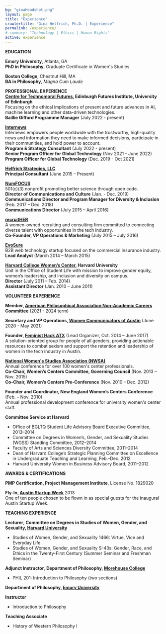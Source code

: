 ```yaml
---
bg: "ginaHeadshot.png"
layout: page
title: "Experience"
crawlertitle: "Gina Helfrich, Ph.D. | Experience"
permalink: /experience/
# summary: "Technology | Ethics | Human Rights"
active: experience
---
```


**EDUCATION**  
  
**Emory University**, Atlanta, GA  
**PhD in Philosophy**, Graduate Certificate in Women's Studies  
  
**Boston College**, Chestnut Hill, MA  
**BA in Philosophy**, _Magna Cum Laude_  
  
  
**PROFESSIONAL EXPERIENCE**  
**[Centre for Technomoral Futures](https://www.technomoralfutures.uk/), Edinburgh Futures Institute, University of Edinburgh**  
Focusing on the ethical implications of present and future advances in AI, machine learning and other data-driven technologies.  
**Baillie Gifford Programme Manager** (July 2022 - present)

**[Internews](https://globaltech.internews.org/)**  
Internews empowers people worldwide with the trustworthy, high-quality news and information they need to make informed decisions, participate in their communities, and hold power to account.  
**Program & Strategy Consultant** (July 2022 - present)  
**Senior Program Officer for Global Technology** (Nov 2021 - June 2022)  
**Program Officer for Global Technology** (Dec. 2019 - Oct 2021)  

**[Helfrich Strategies, LLC](https://ginahelfrich.com)**  
**Principal Consultant** (June 2015 – Present)  

**[NumFOCUS](https://numfocus.org)**  
501(c)(3) nonprofit promoting better science through open code.  
**Director of Communications and Culture** (Jan. - Dec. 2019)  
**Communications Director and Program Manager for Diversity & Inclusion** (Feb. 2017 – Dec. 2018)  
**Communications Director** (July 2015 – April 2016)  
  
**[recruitHER](https://medium.com/@recruitHER)**  
A women-owned recruiting and consulting firm committed to connecting diverse talent with opportunities in the tech industry.  
**Co-Founder, VP Operations & Marketing** (July 2015 – July 2016) 

**[EvoSure](http://evosure.com/)**   
B2B web technology startup focused on the commercial insurance industry.  
**Lead Analyst** (March 2014 – March 2015)  
  
**[Harvard College Women’s Center](http://hcwc.fas.harvard.edu/), Harvard University**  
Unit in the Office of Student Life with mission to improve gender equity, women’s leadership, and inclusion and diversity on campus.  
**Director** (July 2011 – Feb. 2014)  
**Assistant Director** (Jan. 2010 – June 2011) 
  

**VOLUNTEER EXPERIENCE**  
  
**Member, [American Philosophical Association Non-Academic Careers Committee](https://www.apaonline.org/group/nonacademic)** (2021 - 2024 term)

**Secretary and VP Operations, [Women Communicators of Austin](https://wcaustin.org)** (June 2020 - May 2021)

**Founder, [Feminist Hack ATX](http://www.feministhack.com/)** (Lead Organizer, Oct. 2014 – June 2017)  
A solution-oriented group for people of all genders, providing actionable resources to combat sexism and support the retention and leadership of women in the tech industry in Austin.  

**[National Women's Studies Association (NWSA)](http://www.nwsa.org/)**  
Annual conference for over 100 women's center professionals.  
**Co-Chair, Women’s Centers Committee, Governing Council** (Nov. 2013 – Nov. 2015)  
**Co-Chair, Women’s Centers Pre-Conference** (Nov. 2010 – Dec. 2012)  

**Founder and Coordinator, New England Women’s Centers Conference** (Feb. – Nov. 2010)  
Annual professional development conference for university women's center staff.  
  
 **Committee Service at Harvard**

*   Office of BGLTQ Student Life Advisory Board Executive Committee, 2013–2014
*   Committee on Degrees in Women’s, Gender, and Sexuality Studies (WGSS) Standing Committee, 2012–2014
*   Faculty of Arts and Sciences Diversity Committee, 2011–2014
*   Dean of Harvard College’s Strategic Planning Committee on Excellence in Undergraduate Teaching and Learning, Feb.–Dec. 2012
*   Harvard University Women in Business Advisory Board, 2011–2012


**AWARDS & CERTIFICATIONS**  
  
**PMP Certification, Project Management Institute**, License No. 1829020  
  
**Fly-In, [Austin Startup Week](http://atxstartupweek.com)** 2013  
One of ten people chosen to be flown in as special guests for the inaugural Austin Startup Week.  
  
  
**TEACHING EXPERIENCE**  
  
**Lecturer**, **Committee on Degrees in Studies of Women, Gender, and Sexuality, [Harvard University](http://wgs.fas.harvard.edu/)**

*   Studies of Women, Gender, and Sexuality 1466: Virtue, Vice and Everyday Life
*   Studies of Women, Gender, and Sexuality S-43s: Gender, Race, and Ethics in the Twenty-First Century (Summer Seminar and Freshman Seminar)

  
**Adjunct Instructor**, **Department of Philosophy, [Morehouse College](http://www.morehouse.edu/academics/phil/)**

*   PHIL 201: Introduction to Philosophy (two sections)

  
**Department of Philosophy, [Emory University](http://philosophy.emory.edu/home/index.html)**  

**Instructor**

*   Introduction to Philosophy

**Teaching Associate**

*   History of Western Philosophy I
